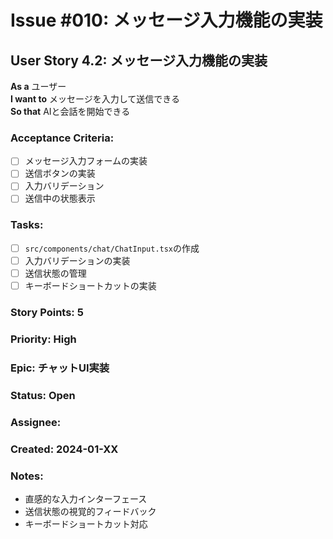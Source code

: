 # Issue #010: メッセージ入力機能の実装

## User Story 4.2: メッセージ入力機能の実装

**As a** ユーザー  
**I want to** メッセージを入力して送信できる  
**So that** AIと会話を開始できる

### Acceptance Criteria:
- [ ] メッセージ入力フォームの実装
- [ ] 送信ボタンの実装
- [ ] 入力バリデーション
- [ ] 送信中の状態表示

### Tasks:
- [ ] `src/components/chat/ChatInput.tsx`の作成
- [ ] 入力バリデーションの実装
- [ ] 送信状態の管理
- [ ] キーボードショートカットの実装

### Story Points: 5
### Priority: High
### Epic: チャットUI実装
### Status: Open
### Assignee: 
### Created: 2024-01-XX

### Notes:
- 直感的な入力インターフェース
- 送信状態の視覚的フィードバック
- キーボードショートカット対応 